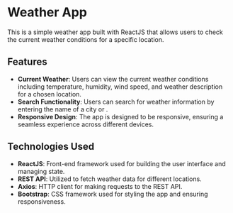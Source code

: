 # Weather App

This is a simple weather app built with ReactJS that allows users to check the current weather conditions for a specific location.

## Features

- **Current Weather**: Users can view the current weather conditions including temperature, humidity, wind speed, and weather description for a chosen location.
- **Search Functionality**: Users can search for weather information by entering the name of a city or .
- **Responsive Design**: The app is designed to be responsive, ensuring a seamless experience across different devices.

## Technologies Used

- **ReactJS**: Front-end framework used for building the user interface and managing state.
- **REST API**: Utilized to fetch weather data for different locations.
- **Axios**: HTTP client for making requests to the REST API.
- **Bootstrap**: CSS framework used for styling the app and ensuring responsiveness.



